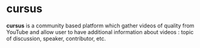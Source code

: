 # cursus

**cursus** is a community based platform which gather videos of quality from YouTube and allow user to have additional information about videos : topic of discussion, speaker, contributor, etc.
